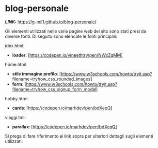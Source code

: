 # blog-personale
***LINK:*** https://g-mil1.github.io/blog-personale/

Gli elementi utilizzati nelle varie pagine web del sito sono stati presi da diverse fonti. Di seguito sono elencate le fonti principali:

idex.html:
- **loader**: [https://codepen.io/vineethtrv/pen/NWxZqMM]

home.html:
- **stile immagine profilo**: [https://www.w3schools.com/howto/tryit.asp?filename=tryhow_css_rounded_images]
- **form**: [https://www.w3schools.com/howto/tryit.asp?filename=tryhow_css_signup_form_modal]

hobby.html:
- **cards**: [https://codepen.io/marhdev/pen/bdXeqQ]

viaggi.tml:
- **parallax**: [https://codepen.io/marhdev/pen/bdXeqQ]


Si prega di fare riferimento ai link sopra per ulteriori dettagli sugli elementi utilizzati.

